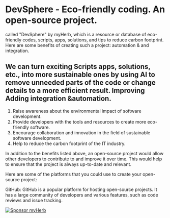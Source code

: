 # DevSphere - Eco-friendly coding. An open-source project.

called "DevSphere" by myHerb, which is a resource or database of eco-friendly codes, scripts, apps, solutions, and tips to reduce carbon footprint. Here are some benefits of creating such a project: automation & and integration.

## We can turn exciting Scripts apps, solutions, etc., into more sustainable ones by using AI to remove unneeded parts of the code or change details to a more efficient result. Improving Adding integration &automation.

1. Raise awareness about the environmental impact of software development.
2. Provide developers with the tools and resources to create more eco-friendly software.
3. Encourage collaboration and innovation in the field of sustainable software development.
4. Help to reduce the carbon footprint of the IT industry.

In addition to the benefits listed above, an open-source project would allow other developers to contribute to and improve it over time. This would help to ensure that the project is always up-to-date and relevant.

Here are some of the platforms that you could use to create your open-source project:

GitHub: GitHub is a popular platform for hosting open-source projects. It has a large community of developers and various features, such as code reviews and issue tracking.

[![Sponsor myHerb](https://user-images.githubusercontent.com/SPONSORS/myHerb/avatar.png)](https://github.com/sponsors/myHerb)
